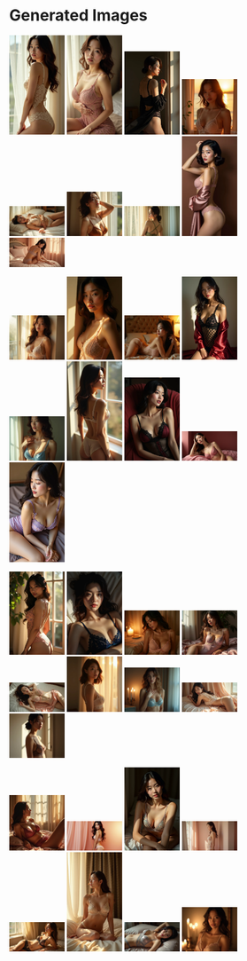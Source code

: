 # Generated Images



<img src="2025_07_13_01.webp" width="100"/> <img src="2025_07_13_02.webp" width="100"/> <img src="2025_07_13_03.webp" width="100"/> <img src="2025_07_13_04.webp" width="100"/> <img src="2025_07_13_05.webp" width="100"/> <img src="2025_07_13_06.webp" width="100"/> <img src="2025_07_13_07.webp" width="100"/> <img src="2025_07_13_08.webp" width="100"/> <img src="2025_07_13_09.webp" width="100"/>

<img src="2025_07_13_10.webp" width="100"/> <img src="2025_07_13_11.webp" width="100"/> <img src="2025_07_13_12.webp" width="100"/> <img src="2025_07_13_13.webp" width="100"/> <img src="2025_07_13_14.webp" width="100"/> <img src="2025_07_13_15.webp" width="100"/> <img src="2025_07_13_16.webp" width="100"/> <img src="2025_07_13_17.webp" width="100"/> <img src="2025_07_13_18.webp" width="100"/>

<img src="2025_07_13_19.webp" width="100"/> <img src="2025_07_13_20.webp" width="100"/> <img src="2025_07_13_21.webp" width="100"/> <img src="2025_07_13_22.webp" width="100"/> <img src="2025_07_13_23.webp" width="100"/> <img src="2025_07_13_24.webp" width="100"/> <img src="2025_07_13_25.webp" width="100"/> <img src="2025_07_13_26.webp" width="100"/> <img src="2025_07_13_27.webp" width="100"/>

<img src="2025_07_13_28.webp" width="100"/> <img src="2025_07_13_29.webp" width="100"/> <img src="2025_07_13_30.webp" width="100"/> <img src="2025_07_13_31.webp" width="100"/> <img src="2025_07_13_32.webp" width="100"/> <img src="2025_07_13_33.webp" width="100"/> <img src="2025_07_13_34.webp" width="100"/> <img src="2025_07_13_35.webp" width="100"/>